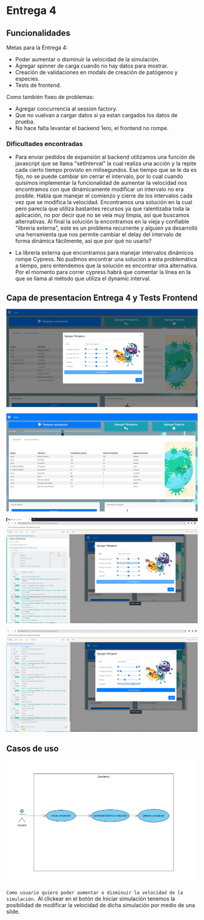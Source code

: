 # Entrega 4

## Funcionalidades

Metas para la Entrega 4:

- Poder aumentar o disminuir la velocidad de la simulación.
- Agregar spinner de carga cuando no hay datos para mostrar.
- Creación de validaciones en modals de creación de patógenos y especies.
- Tests de frontend.

Como también fixeo de problemas:

- Agregar concurrencia al session factory.
- Que no vuelvan a cargar datos si ya estan cargados los datos de prueba.
- No hace falta levantar el backend 1ero, el frontend no rompe.

### Dificultades encontradas

- Para enviar pedidos de expansión al backend utilizamos una función de javascript que se llama "setInterval" la cual realiza una acción y la repite cada cierto tiempo provisto en milisegundos. Ese tiempo que se le da es fijo, no se puede cambiar sin cerrar el intervalo, por lo cual cuando quisimos implementar la funcionalidad de aumentar la velocidad nos encontramos con que dinámicamente modificar un intervalo no era posible. Había que manejar el comienzo y cierre de los intervalos cada vez que se modifica la velocidad.
Encontramos una solución en la cual pero parecía que utiliza bastantes recursos ya que ralentizaba toda la aplicación, no por decir que no se veía muy limpia, así que buscamos alternativas.
Al final la solución la encontramos en la vieja y confiable "librería externa", este es un problema recurrente y alguien ya desarrolló una herramienta que nos permite cambiar el delay del intervalo de forma dinámica fácilmente, así que por qué no usarlo?

- La librería externa que encontramos para manejar intervalos dinámicos rompe Cypress. No pudimos encontrar una solución a esta problemática a tiempo, pero entendemos que la solución es encontrar otra alternativa. Por el momento para correr cypress habrá que comentar la línea en la que se llama al método que utiliza el dynamic interval.


## Capa de presentacion Entrega 4 y Tests Frontend

<p align="center">
  <img src="modal_1.jpg" />
</p>

<p align="center">
  <img src="velocidad.jpg" />
</p>

<p align="center">
  <img src="test_front_1.jpg" />
</p>

<p align="center">
  <img src="test_front_2.png" />
</p>

## Casos de uso

<p align="center">
  <img src="caso_de_uso_entrega_4.jpg" />
</p>

`Como usuario quiero poder aumentar o disminuir la velocidad de la simulación.`
Al clickear en el botón de Iniciar simulación tenemos la posibilidad de modificar la velocidad de dicha simulación por medio de una slide.

